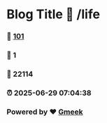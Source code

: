 # Blog Title :link: /life 
### :page_facing_up: [101](/life/tag.html) 
### :speech_balloon: 1 
### :hibiscus: 22114 
### :alarm_clock: 2025-06-29 07:04:38 
### Powered by :heart: [Gmeek](https://github.com/Meekdai/Gmeek)
